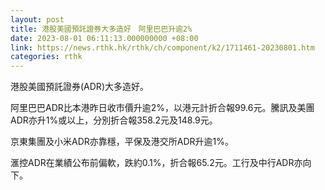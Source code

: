 ```yaml
---
layout: post
title: 港股美國預託證券大多造好　阿里巴巴升逾2%
date: 2023-08-01 06:11:13.000000000 +08:00
link: https://news.rthk.hk/rthk/ch/component/k2/1711461-20230801.htm
categories: rthk
---
```


港股美國預託證券(ADR)大多造好。

阿里巴巴ADR比本港昨日收市價升逾2%，以港元計折合報99.6元。騰訊及美團ADR亦升1%或以上，分別折合報358.2元及148.9元。

京東集團及小米ADR亦靠穩，平保及港交所ADR升逾1%。

滙控ADR在業績公布前偏軟，跌約0.1%，折合報65.2元。工行及中行ADR亦向下。
